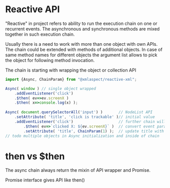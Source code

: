 # Reactive API
"Reactive" in project refers to ability to run the execution chain on one or recurrent events. 
The asynchronous and synchronous methods are mixed together in such execution chain. 

Usually there is a need to work with more than one object with own APIs. The chain could be extended with methods of additional objects.
In case of same method names for different objects the argument list allows to pick the object for following method invocation.

The chain is starting with wrapping the object or collection API
```javascript
import {Async, ChainParam} from "@xmlaspect/reactive-xml";

Async( window ) // single object wrapped
    .addEventListener('click')
    .$then( ev=>ev.screenX )
    .$then( x=>console.log(x) );
    
Async( document.querySelectorAll('input') )       // NodeList API 
    .setAttribute( 'title', 'click is trackable' )// initial value
    .addEventListener('click')                    // further chain will be triggered after click
        .$then( ev=>`clicked X: ${ev.screenX}` )  // convert event parameter to string
        .setAttribute( 'title', ChainParam(1) );  // update title with value from previous call 
// todo multiple objects in Async initialization and inside of chain        
```

# then vs $then
The async chain always return the mixin of API wrapper and Promise. 

Promise interface gives API like then() 
